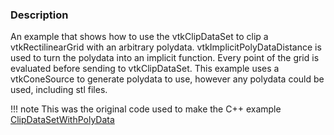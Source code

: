 ### Description

An example that shows how to use the vtkClipDataSet to clip a vtkRectilinearGrid with an arbitrary polydata. vtkImplicitPolyDataDistance is used to turn the polydata into an implicit function. Every point of the grid is evaluated before sending to vtkClipDataSet. This example uses a vtkConeSource to generate polydata to use, however any polydata could be used, including stl files.

!!! note
    This was the original code used to make the C++ example [ClipDataSetWithPolyData](../../../Cxx/Meshes/ClipDataSetWithPolyData)
